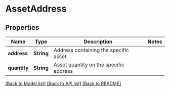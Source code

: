 # AssetAddress

## Properties
Name | Type | Description | Notes
------------ | ------------- | ------------- | -------------
**address** | **String** | Address containing the specific asset | 
**quantity** | **String** | Asset quantity on the specific address | 

[[Back to Model list]](../README.md#documentation-for-models) [[Back to API list]](../README.md#documentation-for-api-endpoints) [[Back to README]](../README.md)


